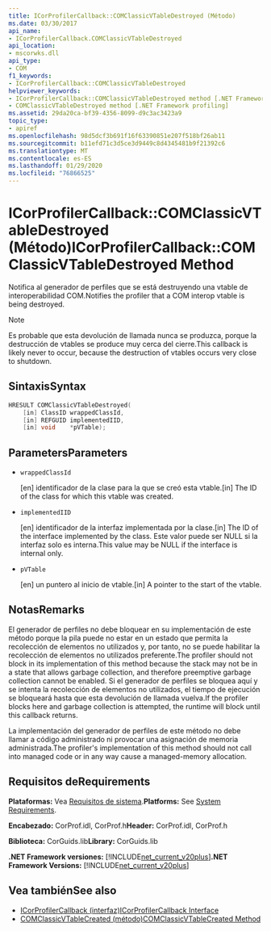 ```yaml
---
title: ICorProfilerCallback::COMClassicVTableDestroyed (Método)
ms.date: 03/30/2017
api_name:
- ICorProfilerCallback.COMClassicVTableDestroyed
api_location:
- mscorwks.dll
api_type:
- COM
f1_keywords:
- ICorProfilerCallback::COMClassicVTableDestroyed
helpviewer_keywords:
- ICorProfilerCallback::COMClassicVTableDestroyed method [.NET Framework profiling]
- COMClassicVTableDestroyed method [.NET Framework profiling]
ms.assetid: 29da20ca-bf39-4356-8099-d9c3ac3423a9
topic_type:
- apiref
ms.openlocfilehash: 98d5dcf3b691f16f63390851e207f518bf26ab11
ms.sourcegitcommit: b11efd71c3d5ce3d9449c8d4345481b9f21392c6
ms.translationtype: MT
ms.contentlocale: es-ES
ms.lasthandoff: 01/29/2020
ms.locfileid: "76866525"
---
```

# <a name="icorprofilercallbackcomclassicvtabledestroyed-method"></a><span data-ttu-id="b3622-102">ICorProfilerCallback::COMClassicVTableDestroyed (Método)</span><span class="sxs-lookup"><span data-stu-id="b3622-102">ICorProfilerCallback::COMClassicVTableDestroyed Method</span></span>
<span data-ttu-id="b3622-103">Notifica al generador de perfiles que se está destruyendo una vtable de interoperabilidad COM.</span><span class="sxs-lookup"><span data-stu-id="b3622-103">Notifies the profiler that a COM interop vtable is being destroyed.</span></span>  
  
> [!NOTE]
> <span data-ttu-id="b3622-104">Es probable que esta devolución de llamada nunca se produzca, porque la destrucción de vtables se produce muy cerca del cierre.</span><span class="sxs-lookup"><span data-stu-id="b3622-104">This callback is likely never to occur, because the destruction of vtables occurs very close to shutdown.</span></span>  
  
## <a name="syntax"></a><span data-ttu-id="b3622-105">Sintaxis</span><span class="sxs-lookup"><span data-stu-id="b3622-105">Syntax</span></span>  
  
```cpp  
HRESULT COMClassicVTableDestroyed(  
    [in] ClassID wrappedClassId,  
    [in] REFGUID implementedIID,  
    [in] void    *pVTable);  
```  
  
## <a name="parameters"></a><span data-ttu-id="b3622-106">Parameters</span><span class="sxs-lookup"><span data-stu-id="b3622-106">Parameters</span></span>

- `wrappedClassId`

  <span data-ttu-id="b3622-107">\[en] identificador de la clase para la que se creó esta vtable.</span><span class="sxs-lookup"><span data-stu-id="b3622-107">\[in] The ID of the class for which this vtable was created.</span></span>

- `implementedIID`

  <span data-ttu-id="b3622-108">\[en] identificador de la interfaz implementada por la clase.</span><span class="sxs-lookup"><span data-stu-id="b3622-108">\[in] The ID of the interface implemented by the class.</span></span> <span data-ttu-id="b3622-109">Este valor puede ser NULL si la interfaz solo es interna.</span><span class="sxs-lookup"><span data-stu-id="b3622-109">This value may be NULL if the interface is internal only.</span></span>

- `pVTable`

  <span data-ttu-id="b3622-110">\[en] un puntero al inicio de vtable.</span><span class="sxs-lookup"><span data-stu-id="b3622-110">\[in] A pointer to the start of the vtable.</span></span>

## <a name="remarks"></a><span data-ttu-id="b3622-111">Notas</span><span class="sxs-lookup"><span data-stu-id="b3622-111">Remarks</span></span>  
 <span data-ttu-id="b3622-112">El generador de perfiles no debe bloquear en su implementación de este método porque la pila puede no estar en un estado que permita la recolección de elementos no utilizados y, por tanto, no se puede habilitar la recolección de elementos no utilizados preferente.</span><span class="sxs-lookup"><span data-stu-id="b3622-112">The profiler should not block in its implementation of this method because the stack may not be in a state that allows garbage collection, and therefore preemptive garbage collection cannot be enabled.</span></span> <span data-ttu-id="b3622-113">Si el generador de perfiles se bloquea aquí y se intenta la recolección de elementos no utilizados, el tiempo de ejecución se bloqueará hasta que esta devolución de llamada vuelva.</span><span class="sxs-lookup"><span data-stu-id="b3622-113">If the profiler blocks here and garbage collection is attempted, the runtime will block until this callback returns.</span></span>  
  
 <span data-ttu-id="b3622-114">La implementación del generador de perfiles de este método no debe llamar a código administrado ni provocar una asignación de memoria administrada.</span><span class="sxs-lookup"><span data-stu-id="b3622-114">The profiler's implementation of this method should not call into managed code or in any way cause a managed-memory allocation.</span></span>  
  
## <a name="requirements"></a><span data-ttu-id="b3622-115">Requisitos de</span><span class="sxs-lookup"><span data-stu-id="b3622-115">Requirements</span></span>  
 <span data-ttu-id="b3622-116">**Plataformas:** Vea [Requisitos de sistema](../../../../docs/framework/get-started/system-requirements.md).</span><span class="sxs-lookup"><span data-stu-id="b3622-116">**Platforms:** See [System Requirements](../../../../docs/framework/get-started/system-requirements.md).</span></span>  
  
 <span data-ttu-id="b3622-117">**Encabezado:** CorProf.idl, CorProf.h</span><span class="sxs-lookup"><span data-stu-id="b3622-117">**Header:** CorProf.idl, CorProf.h</span></span>  
  
 <span data-ttu-id="b3622-118">**Biblioteca:** CorGuids.lib</span><span class="sxs-lookup"><span data-stu-id="b3622-118">**Library:** CorGuids.lib</span></span>  
  
 <span data-ttu-id="b3622-119">**.NET Framework versiones:** [!INCLUDE[net_current_v20plus](../../../../includes/net-current-v20plus-md.md)]</span><span class="sxs-lookup"><span data-stu-id="b3622-119">**.NET Framework Versions:** [!INCLUDE[net_current_v20plus](../../../../includes/net-current-v20plus-md.md)]</span></span>  
  
## <a name="see-also"></a><span data-ttu-id="b3622-120">Vea también</span><span class="sxs-lookup"><span data-stu-id="b3622-120">See also</span></span>

- [<span data-ttu-id="b3622-121">ICorProfilerCallback (interfaz)</span><span class="sxs-lookup"><span data-stu-id="b3622-121">ICorProfilerCallback Interface</span></span>](icorprofilercallback-interface.md)
- [<span data-ttu-id="b3622-122">COMClassicVTableCreated (método)</span><span class="sxs-lookup"><span data-stu-id="b3622-122">COMClassicVTableCreated Method</span></span>](icorprofilercallback-comclassicvtablecreated-method.md)
